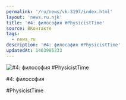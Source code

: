 ```yaml
---
permalink: '/ru/news/vk-3197/index.html'
layout: 'news.ru.njk'
title: '#4: философия #PhysicistTime'
source: ВКонтакте
tags:
  - news_ru
description: '#4: философия #PhysicistTime'
updatedAt: 1463985233
---
```

![#4: философия #PhysicistTime](https://sun9-12.userapi.com/impf/c628627/v628627484/43694/xXxUupDVmF8.jpg?size=720x1080&quality=96&sign=d9e2c9ce6694786c87af04b29a32afde&c_uniq_tag=Y4uRrLVNCZnoE0jSitCq5TC8lVmAS_um6jWVNYBnNbY&type=album)

#4: философия

#PhysicistTime
